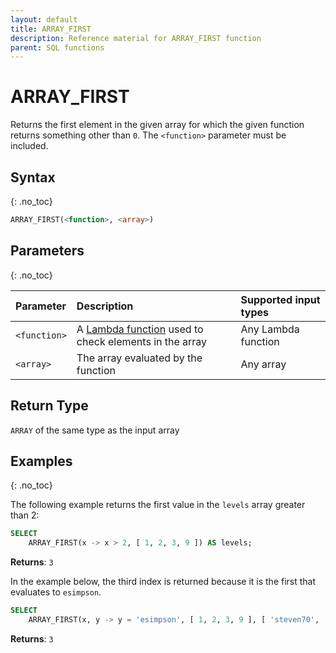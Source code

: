 ```yaml
---
layout: default
title: ARRAY_FIRST
description: Reference material for ARRAY_FIRST function
parent: SQL functions
---
```


# ARRAY\_FIRST

Returns the first element in the given array for which the given function returns something other than `0`. The `<function>` parameter must be included.

## Syntax
{: .no_toc}

```sql
ARRAY_FIRST(<function>, <array>)
```
## Parameters 
{: .no_toc}

| Parameter | Description                  | Supported input types | 
| :--------- | :--------------------------- | :-------- | 
| `<function>`  | A [Lambda function](../../working-with-semi-structured-data/working-with-arrays.md#manipulating-arrays-with-lambda-functions) used to check elements in the array | Any Lambda function |
| `<array>`   | The array evaluated by the function  | Any array | 

## Return Type
`ARRAY` of the same type as the input array 

## Examples
{: .no_toc}

The following example returns the first value in the `levels` array greater than 2: 

```sql
SELECT
	ARRAY_FIRST(x -> x > 2, [ 1, 2, 3, 9 ]) AS levels;
```

**Returns**: `3`

In the example below, the third index is returned because it is the first that evaluates to `esimpson`.

```sql
SELECT
    ARRAY_FIRST(x, y -> y = 'esimpson', [ 1, 2, 3, 9 ], [ 'steven70', 'sabrina21', 'esimpson', 'kennethpark' ]) AS usernames;
```

**Returns**: `3`
